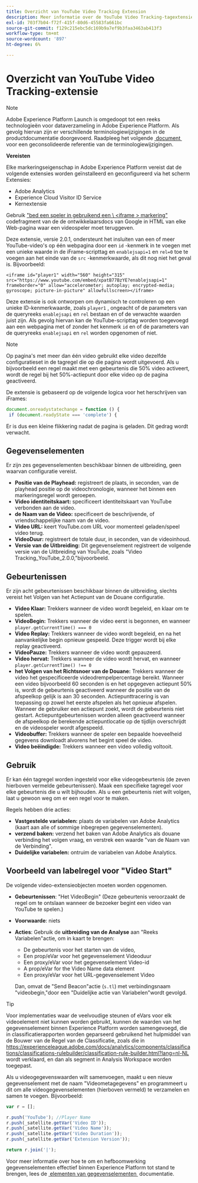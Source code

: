 ```yaml
---
title: Overzicht van YouTube Video Tracking Extension
description: Meer informatie over de YouTube Video Tracking-tagextensie in Adobe Experience Platform.
exl-id: 703f7b04-f72f-415f-80d6-45583fa661bc
source-git-commit: f129c215ebc5dc169b9a7ef9b3faa3463ab413f3
workflow-type: tm+mt
source-wordcount: '897'
ht-degree: 6%

---
```


# Overzicht van YouTube Video Tracking-extensie

>[!NOTE]
>
>Adobe Experience Platform Launch is omgedoopt tot een reeks technologieën voor dataverzameling in Adobe Experience Platform.  Als gevolg hiervan zijn er verschillende terminologiewijzigingen in de productdocumentatie doorgevoerd. Raadpleeg het volgende [&#x200B; document &#x200B;](../../../term-updates.md) voor een geconsolideerde referentie van de terminologiewijzigingen.

**Vereisten**

Elke markeringseigenschap in Adobe Experience Platform vereist dat de volgende extensies worden geïnstalleerd en geconfigureerd via het scherm Extensies:

* Adobe Analytics
* Experience Cloud Visitor ID Service
* Kernextensie

Gebruik [&#x200B; &quot;bed een speler in gebruikend een \ &lt;iframe \> markering&quot;](https://developers.google.com/youtube/player_parameters#Manual_IFrame_Embeds) codefragment van de de ontwikkelaarsdocs van Google in HTML van elke Web-pagina waar een videospeler moet teruggeven.

Deze extensie, versie 2.0.1, ondersteunt het insluiten van een of meer YouTube-video&#39;s op één webpagina door een `id` -kenmerk in te voegen met een unieke waarde in de iFrame-scripttag en `enablejsapi=1` en `rel=0` toe te voegen aan het einde van de `src` -kenmerkwaarde, als dit nog niet het geval is. Bijvoorbeeld:

`<iframe id="player1" width="560" height="315" src="https://www.youtube.com/embed/xpatB77BzYE?enablejsapi=1" frameborder="0" allow="accelerometer; autoplay; encrypted-media; gyroscope; picture-in-picture" allowfullscreen></iframe>`

Deze extensie is ook ontworpen om dynamisch te controleren op een unieke ID-kenmerkwaarde, zoals `player1` , ongeacht of de parameters van de queryreeks `enablejsapi` en `rel` bestaan en of de verwachte waarden juist zijn. Als gevolg hiervan kan de YouTube-scripttag worden toegevoegd aan een webpagina met of zonder het kenmerk `id` en of de parameters van de queryreeks `enablejsapi` en `rel` worden opgenomen of niet.

>[!NOTE]
>
>Op pagina&#39;s met meer dan één video gebruikt elke video dezelfde configuratieset in de tagregel die op die pagina wordt uitgevoerd. Als u bijvoorbeeld een regel maakt met een gebeurtenis die 50% video activeert, wordt de regel bij het 50%-actiepunt door elke video op de pagina geactiveerd.

De extensie is gebaseerd op de volgende logica voor het herschrijven van iFrames:

```javascript
document.onreadystatechange = function () {
 if (document.readyState === 'complete') {
```

Er is dus een kleine flikkering nadat de pagina is geladen. Dit gedrag wordt verwacht.

## Gegevenselementen

Er zijn zes gegevenselementen beschikbaar binnen de uitbreiding, geen waarvan configuratie vereist.

* **Positie van de Playhead:** registreert de plaats, in seconden, van de playhead positie op de videochronologie, wanneer het binnen een markeringsregel wordt geroepen.
* **Video identiteitskaart:** specificeert identiteitskaart van YouTube verbonden aan de video.
* **de Naam van de Video:** specificeert de beschrijvende, of vriendschappelijke naam van de video.
* **Video URL:** keert YouTube.com URL voor momenteel geladen/speel video terug.
* **VideoDuur:** registreert de totale duur, in seconden, van de videoinhoud.
* **Versie van de Uitbreiding:** Dit gegevenselement registreert de volgende versie van de Uitbreiding van YouTube, zoals &quot;Video Tracking_YouTube_2.0.0,&quot;bijvoorbeeld.

## Gebeurtenissen

Er zijn acht gebeurtenissen beschikbaar binnen de uitbreiding, slechts vereist het Volgen van het Actiepunt van de Douane configuratie.

* **Video Klaar:** Trekkers wanneer de video wordt begeleid, en klaar om te spelen.
* **VideoBegin:** Trekkers wanneer de video eerst is begonnen, en wanneer `player.getCurrentTime() === 0`
* **Video Replay:** Trekkers wanneer de video wordt begeleid, en na het aanvankelijke begin opnieuw gespeeld. Deze trigger wordt bij elke replay geactiveerd.
* **VideoPauze:** Trekkers wanneer de video wordt gepauzeerd.
* **Video hervat:** Trekkers wanneer de video wordt hervat, en wanneer `player.getCurrentTime() !== 0`
* **het Volgen van het Richtsnoer van de Douane:** Trekkers wanneer de video het gespecificeerde videodrempelpercentage bereikt. Wanneer een video bijvoorbeeld 60 seconden is en het opgegeven actiepunt 50% is, wordt de gebeurtenis geactiveerd wanneer de positie van de afspeelkop gelijk is aan 30 seconden. Actiepunttracering is van toepassing op zowel het eerste afspelen als het opnieuw afspelen. Wanneer de gebruiker een actiepunt zoekt, wordt de gebeurtenis niet gestart. Actiepuntgebeurtenissen worden alleen geactiveerd wanneer de afspeelkop de berekende actiepuntlocatie op de tijdlijn overschrijdt en de videospeler wordt afgespeeld.
* **Videobuffer:** Trekkers wanneer de speler een bepaalde hoeveelheid gegevens downloadt alvorens het begint speel de video.
* **Video beëindigde:** Trekkers wanneer een video volledig voltooit.

## Gebruik

Er kan één tagregel worden ingesteld voor elke videogebeurtenis (de zeven hierboven vermelde gebeurtenissen). Maak een specifieke tagregel voor elke gebeurtenis die u wilt bijhouden. Als u een gebeurtenis niet wilt volgen, laat u gewoon weg om er een regel voor te maken.

Regels hebben drie acties:

* **Vastgestelde variabelen:** plaats de variabelen van Adobe Analytics (kaart aan alle of sommige inbegrepen gegevenselementen).
* **verzend baken:** verzend het baken van Adobe Analytics als douane verbinding het volgen vraag, en verstrek een waarde &quot;van de Naam van de Verbinding&quot;.
* **Duidelijke variabelen:** ontruim de variabelen van Adobe Analytics.

## Voorbeeld van labelregel voor &quot;Video Start&quot;

De volgende video-extensieobjecten moeten worden opgenomen.

* **Gebeurtenissen**: &quot;Het VideoBegin&quot; (Deze gebeurtenis veroorzaakt de regel om te ontslaan wanneer de bezoeker begint een video van YouTube te spelen.)

* **Voorwaarde**: niets

* **Acties**: Gebruik de **uitbreiding van de Analyse** aan &quot;Reeks Variabelen&quot;actie, om in kaart te brengen:

   * De gebeurtenis voor het starten van de video,
   * Een prop/eVar voor het gegevenselement Videoduur
   * Een proxy/eVar voor het gegevenselement Video-id
   * A prop/eVar for the Video Name data element
   * Een proxy/eVar voor het URL-gegevenselement Video

  Dan, omvat de &quot;Send Beacon&quot;actie (`s.tl`) met verbindingsnaam &quot;videobegin,&quot;door een &quot;Duidelijke actie van Variabelen&quot;wordt gevolgd.

>[!TIP]
> 
>Voor implementaties waar de veelvoudige steunen of eVars voor elk videoelement niet kunnen worden gebruikt, kunnen de waarden van het gegevenselement binnen Experience Platform worden samengevoegd, die in classificatierapporten worden geparseerd gebruikend het hulpmiddel van de Bouwer van de Regel van de Classificatie, zoals die in [&#x200B; https://experienceleague.adobe.com/docs/analytics/components/classifications/classifications-rulebuilder/classification-rule-builder.html?lang=nl-NL &#x200B;](https://experienceleague.adobe.com/docs/analytics/components/classifications/classifications-rulebuilder/classification-rule-builder.html?lang=nl-NL) wordt verklaard, en dan als segment in Analysis Workspace worden toegepast.

Als u videogegevenswaarden wilt samenvoegen, maakt u een nieuw gegevenselement met de naam &quot;Videometagegevens&quot; en programmeert u dit om alle videogegevenselementen (hierboven vermeld) te verzamelen en samen te voegen. Bijvoorbeeld:

```javascript
var r = [];

r.push('YouTube'); //Player Name
r.push(_satellite.getVar('Video ID'));
r.push(_satellite.getVar('Video Name'));
r.push(_satellite.getVar('Video Duration'));
r.push(_satellite.getVar('Extension Version'));

return r.join('|');
```

Voor meer informatie over hoe te om en hefboomwerking gegevenselementen effectief binnen Experience Platform tot stand te brengen, lees de [&#x200B; elementen van gegevenselementen &#x200B;](../../../ui/managing-resources/data-elements.md) documentatie.
